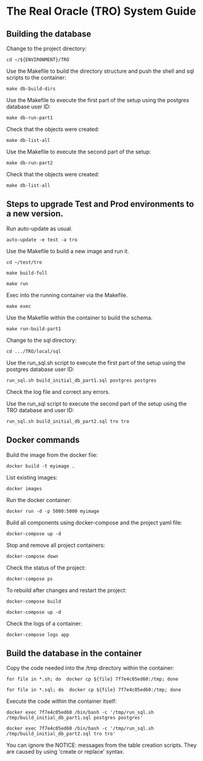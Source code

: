 # The Real Oracle (TRO) System Guide
## Building the database

Change to the project directory:

`cd ~/${ENVIRONMENT}/TRO`

Use the Makefile to build the directory structure and push the shell and sql scripts to the container:

`make db-build-dirs`

Use the Makefile to execute the first part of the setup using the postgres database user ID:

`make db-run-part1`

Check that the objects were created:

`make db-list-all`

Use the Makefile to execute the second part of the setup:

`make db-run-part2`

Check that the objects were created:

`make db-list-all`





## Steps to upgrade Test and Prod environments to a new version.
Run auto-update as usual.

`auto-update -e test -a tro`

Use the Makefile to build a new image and run it.

`cd ~/test/tro`

`make build-full`

`make run`

Exec into the running container via the Makefile.

`make exec`

Use the Makefile within the container to build the schema.

`make run-build-part1`





Change to the sql directory:

`cd .../TRO/local/sql`

Use the run_sql.sh script to execute the first part of the setup using the postgres database user ID:

`run_sql.sh build_initial_db_part1.sql postgres postgres`

Check the log file and correct any errors.

Use the run_sql script to execute the second part of the setup using the TRO database and user ID:

`run_sql.sh build_initial_db_part2.sql tro tro`

## Docker commands
Build the image from the docker fiie:

`docker build -t myimage .`

List existing images:

`docker images`

Run the docker container:

`docker run -d -p 5000:5000 myimage`

Build all components using docker-compose and the project yaml file:

`docker-compose up -d`

Stop and remove all project containers:

`docker-compose down`

Check the status of the project:

`docker-compose ps`

To rebuild after changes and restart the project:

`docker-compose build`

`docker-compose up -d`

Check the logs of a container:

`docker-compose logs app`


## Build the database in the container

Copy the code needed into the /tmp directory within the container:

`for file in *.sh; do  docker cp ${file} 7f7e4c05ed60:/tmp; done`

`for file in *.sql; do  docker cp ${file} 7f7e4c05ed60:/tmp; done`

Execute the code within the container itself:

`docker exec 7f7e4c05ed60 /bin/bash -c '/tmp/run_sql.sh /tmp/build_initial_db_part1.sql postgres postgres'`

`docker exec 7f7e4c05ed60 /bin/bash -c '/tmp/run_sql.sh /tmp/build_initial_db_part2.sql tro tro'`

You can ignore the NOTICE: messages from the table creation scripts. They are caused by using 'create or replace' syntax.



